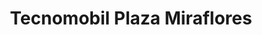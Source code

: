 ---
title: "Tecnomobil Plaza Miraflores"
url: /tegucigalpa/tecnomobil-plaza-miraflores/
shop: Allgemein
---
